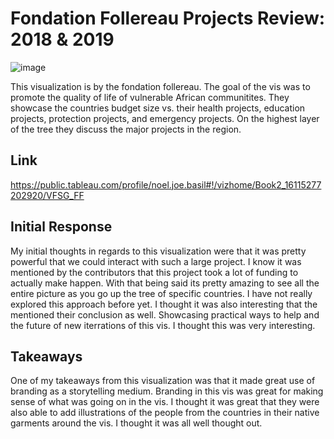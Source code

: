 # Fondation Follereau Projects Review: 2018 & 2019

![image](https://github.com/mike3osei/reflections-1/blob/master/img/week6.jpeg) 

This visualization is by the fondation follereau. The goal of the vis was to promote the quality of life of vulnerable African communitites. They showcase the countries budget size vs. their health projects, education projects, protection projects, and emergency projects. On the highest layer of the tree they discuss the major projects in the region.

## Link
https://public.tableau.com/profile/noel.joe.basil#!/vizhome/Book2_16115277202920/VFSG_FF

## Initial Response

My initial thoughts in regards to this visualization were that it was pretty powerful that we could interact with such a large project. I know it was mentioned by the contributors that this project took a lot of funding to actually make happen. With that being said its pretty amazing to see all the entire picture as you go up the tree of specific countries. I have not really explored this approach before yet. I thought it was also interesting that the mentioned their conclusion as well. Showcasing practical ways to help and the future of new iterrations of this vis. I thought this was very interesting.

## Takeaways

One of my takeaways from this visualization was that it made great use of branding as a storytelling medium. Branding in this vis was great for making sense of what was going on in the vis. I thought it was great that they were also able to add illustrations of the people from the countries in their native garments around the vis. I thought it was all well thought out.
